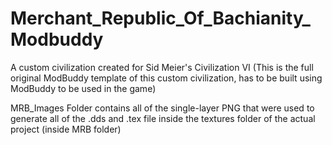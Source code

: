 # Merchant_Republic_Of_Bachianity_Modbuddy
A custom civilization created for Sid Meier's Civilization VI (This is the full original ModBuddy template of this custom civilization, has to be built using ModBuddy to be used in the game)

MRB_Images Folder contains all of the single-layer PNG that were used to generate all of the .dds and .tex file inside the textures folder of the actual project (inside MRB folder)
